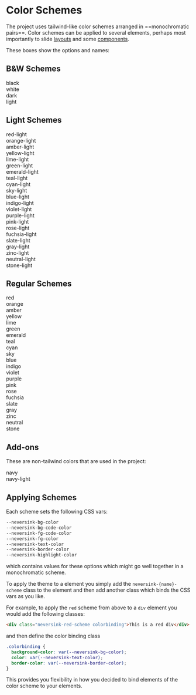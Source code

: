 # Color Schemes

The project uses tailwind-like color schemes arranged in ==monochromatic pairs==.
Color schemes can be applied to several elements, perhaps most importantly to
slide [layouts](/layouts) and some [components](/components).

These boxes show the options and names:

## B&W Schemes

<div class="text-white bg-black pt-3 pb-3 pl-3 pr-3 m-1 rounded font-size-6 fw-700">black</div>
<div class="text-black bg-white border-1 border-solid border-black pt-3 pb-3 pl-3 pr-3 m-1 rounded font-size-6 fw-700">white</div>
<div class="text-gray-100 bg-gray-800 pt-3 pb-3 pl-3 pr-3 m-1 rounded font-size-6 fw-700">dark</div>
<div class="text-gray-800 bg-gray-100 pt-3 pb-3 pl-3 pr-3 m-1 rounded font-size-6 fw-700">light</div>

## Light Schemes

<div class="bg-red-100 text-red-500 pt-3 pb-3 pl-3 pr-3 m-1 rounded font-size-6 fw-700">red-light</div>
<div class="bg-orange-100 text-orange-500 pt-3 pb-3 pl-3 pr-3 m-1 rounded font-size-6 fw-700">orange-light</div>
<div class="bg-amber-100 text-amber-500 pt-3 pb-3 pl-3 pr-3 m-1 rounded font-size-6 fw-700">amber-light</div>
<div class="bg-yellow-100 text-yellow-500 pt-3 pb-3 pl-3 pr-3 m-1 rounded font-size-6 fw-700">yellow-light</div>
<div class="bg-lime-100 text-lime-500 pt-3 pb-3 pl-3 pr-3 m-1 rounded font-size-6 fw-700">lime-light</div>
<div class="bg-green-100 text-green-500 pt-3 pb-3 pl-3 pr-3 m-1 rounded font-size-6 fw-700">green-light</div>
<div class="bg-emerald-100 text-emerald-500 pt-3 pb-3 pl-3 pr-3 m-1 rounded font-size-6 fw-700">emerald-light</div>
<div class="bg-teal-100 text-teal-500 pt-3 pb-3 pl-3 pr-3 m-1 rounded font-size-6 fw-700">teal-light</div>
<div class="bg-cyan-100 text-cyan-500 pt-3 pb-3 pl-3 pr-3 m-1 rounded font-size-6 fw-700">cyan-light</div>
<div class="bg-sky-100 text-sky-500 pt-3 pb-3 pl-3 pr-3 m-1 rounded font-size-6 fw-700">sky-light</div>
<div class="bg-blue-100 text-blue-500 pt-3 pb-3 pl-3 pr-3 m-1 rounded font-size-6 fw-700">blue-light</div>
<div class="bg-indigo-100 text-indigo-500 pt-3 pb-3 pl-3 pr-3 m-1 rounded font-size-6 fw-700">indigo-light</div>
<div class="bg-violet-100 text-violet-500 pt-3 pb-3 pl-3 pr-3 m-1 rounded font-size-6 fw-700">violet-light</div>
<div class="bg-purple-100 text-purple-500 pt-3 pb-3 pl-3 pr-3 m-1 rounded font-size-6 fw-700">purple-light</div>
<div class="bg-pink-100 text-pink-500 pt-3 pb-3 pl-3 pr-3 m-1 rounded font-size-6 fw-700">pink-light</div>
<div class="bg-rose-100 text-rose-500 pt-3 pb-3 pl-3 pr-3 m-1 rounded font-size-6 fw-700">rose-light</div>
<div class="bg-fuchsia-100 text-fuchsia-500 pt-3 pb-3 pl-3 pr-3 m-1 rounded font-size-6 fw-700">fuchsia-light</div>
<div class="bg-slate-100 text-slate-500 pt-3 pb-3 pl-3 pr-3 m-1 rounded font-size-6 fw-700">slate-light</div>
<div class="bg-gray-100 text-gray-500 pt-3 pb-3 pl-3 pr-3 m-1 rounded font-size-6 fw-700">gray-light</div>
<div class="bg-zinc-100 text-zinc-500 pt-3 pb-3 pl-3 pr-3 m-1 rounded font-size-6 fw-700">zinc-light</div>
<div class="bg-neutral-100 text-neutral-500 pt-3 pb-3 pl-3 pr-3 m-1 rounded font-size-6 fw-700">neutral-light</div>
<div class="bg-stone-100 text-stone-500 pt-3 pb-3 pl-3 pr-3 m-1 rounded font-size-6 fw-700">stone-light</div>

## Regular Schemes

<div class="bg-red-500 text-red-100 pt-3 pb-3 pl-3 pr-3 m-1 rounded font-size-6 fw-700">red</div>
<div class="bg-orange-500 text-orange-100 pt-3 pb-3 pl-3 pr-3 m-1 rounded  font-size-6 fw-700">orange</div>
<div class="bg-amber-500 text-amber-100 pt-3 pb-3 pl-3 pr-3 m-1 rounded font-size-6 fw-700">amber</div>
<div class="bg-yellow-500 text-yellow-100 pt-3 pb-3 pl-3 pr-3 m-1 rounded font-size-6 fw-700">yellow</div>
<div class="bg-lime-500 text-lime-100 pt-3 pb-3 pl-3 pr-3 m-1 rounded font-size-6 fw-700">lime</div>
<div class="bg-green-500 text-green-100 pt-3 pb-3 pl-3 pr-3 m-1 rounded font-size-6 fw-700">green</div>
<div class="bg-emerald-500 text-emerald-100 pt-3 pb-3 pl-3 pr-3 m-1 rounded font-size-6 fw-700">emerald</div>
<div class="bg-teal-500 text-teal-100 pt-3 pb-3 pl-3 pr-3 m-1 rounded font-size-6 fw-700">teal</div>
<div class="bg-cyan-500 text-cyan-100 pt-3 pb-3 pl-3 pr-3 m-1 rounded font-size-6 fw-700">cyan</div>

<div class="bg-sky-500 text-sky-100 pt-3 pb-3 pl-3 pr-3 m-1 rounded font-size-6 fw-700">sky</div>
<div class="bg-blue-500 text-blue-100 pt-3 pb-3 pl-3 pr-3 m-1 rounded font-size-6 fw-700">blue</div>
<div class="bg-indigo-500 text-indigo-100 pt-3 pb-3 pl-3 pr-3 m-1 rounded font-size-6 fw-700">indigo</div>
<div class="bg-violet-500 text-violet-100 pt-3 pb-3 pl-3 pr-3 m-1 rounded font-size-6 fw-700">violet</div>
<div class="bg-purple-500 text-purple-100 pt-3 pb-3 pl-3 pr-3 m-1 rounded font-size-6 fw-700">purple</div>
<div class="bg-pink-500 text-pink-100 pt-3 pb-3 pl-3 pr-3 m-1 rounded font-size-6 fw-700">pink</div>
<div class="bg-rose-500 text-rose-100 pt-3 pb-3 pl-3 pr-3 m-1 rounded font-size-6 fw-700">rose</div>
<div class="bg-fuchsia-500 text-fuchsia-100 pt-3 pb-3 pl-3 pr-3 m-1 rounded font-size-6 fw-700">fuchsia</div>
<div class="bg-slate-500 text-slate-100 pt-3 pb-3 pl-3 pr-3 m-1 rounded font-size-6 fw-700">slate</div>
<div class="bg-gray-500 text-gray-100 pt-3 pb-3 pl-3 pr-3 m-1 rounded font-size-6 fw-700">gray</div>
<div class="bg-zinc-500 text-zinc-100 pt-3 pb-3 pl-3 pr-3 m-1 rounded font-size-6 fw-700">zinc</div>
<div class="bg-neutral-500 text-neutral-100 pt-3 pb-3 pl-3 pr-3 m-1 rounded font-size-6 fw-700">neutral</div>
<div class="bg-stone-500 text-stone-100 pt-3 pb-3 pl-3 pr-3 m-1 rounded font-size-6 fw-700">stone</div>

## Add-ons

These are non-tailwind colors that are used in the project:

<div class="text-gray-300 bg-navy-900 pt-3 pb-3 pl-3 pr-3 m-1 rounded font-size-6 fw-700">navy</div>
<div class="bg-gray-50 text-navy-900 pt-3 pb-3 pl-3 pr-3 m-1 rounded font-size-6 fw-700">navy-light</div>

## Applying Schemes

Each scheme sets the following CSS vars:

```css
--neversink-bg-color
--neversink-bg-code-color
--neversink-fg-code-color
--neversink-fg-color
--neversink-text-color
--neversink-border-color
--neversink-highlight-color
```

which contains values for these options which might go well together in a monochromatic scheme.

To apply the theme to a element you simply add the `neversink-{name}-scheme` class to the element and then add another class which binds the CSS vars as you like.

For example, to apply the `red` scheme from above to a `div` element you would add the following classes:

```html
<div class="neversink-red-scheme colorbinding">This is a red div</div>
```

and then define the color binding class

```css
.colorbinding {
  background-color: var(--neversink-bg-color);
  color: var(--neversink-text-color);
  border-color: var(--neversink-border-color);
}
```

This provides you flexibility in how you decided to bind elements of the color scheme to your elements.
